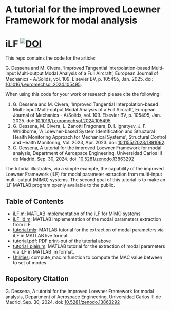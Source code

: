 # A tutorial for the improved Loewner Framework for modal analysis

# iLF [![DOI](https://zenodo.org/badge/doi/10.5281/zenodo.13863292.svg)](https://doi.org/10.5281/zenodo.13863292)

This repo contains the code for the article:

G. Dessena and M. Civera, ‘Improved Tangential Interpolation-based Multi-input Multi-output Modal Analysis of a Full Aircraft’, European Journal of Mechanics - A/Solids, vol. 109. Elsevier BV, p. 105495, Jan. 2025. doi: [10.1016/j.euromechsol.2024.105495](https://doi.org/10.1016/j.euromechsol.2024.105495).

When using this code for your work or research please cite the following:

1.	G. Dessena and M. Civera, ‘Improved Tangential Interpolation-based Multi-input Multi-output Modal Analysis of a Full Aircraft’, European Journal of Mechanics - A/Solids, vol. 109. Elsevier BV, p. 105495, Jan. 2025. doi: [10.1016/j.euromechsol.2024.105495](https://doi.org/10.1016/j.euromechsol.2024.105495).
2.	G. Dessena, M. Civera, L. Zanotti Fragonara, D. I. Ignatyev, J. F. Whidborne, 'A Loewner-based System Identification and Structural Health Monitoring Approach for Mechanical Systems', Structural Control and Health Monitoring, Vol. 2023, Apr. 2023. doi: [10.1155/2023/1891062](https://doi.org/10.1155/2023/1891062).
3.	G. Dessena, A tutorial for the improved Loewner Framework for modal analysis, Department of Aerospace Engineering, Universidad Carlos III de Madrid, Sep. 30, 2024. doi: [10.5281/zenodo.13863292](https://doi.org/10.5281/zenodo.13863292)

The tutorial illustrates, via a simple example, the capability of the improved Loewner Framework (iLF) for modal parameter extraction from multi-input multi-output (MIMO) systems. The second goal of this tutorial is to make an iLF MATLAB program openly available to the public.

## Table of Contents
- [iLF.m](/iLF.m): MATLAB implementation of the iLF for MIMO systems
- [iLF_id.m](/iLF_id.m): MATLAB implementation of the modal parameters extraction from iLF
- [tutorial.mlx](/tutorial.mlx): MATLAB tutorial for the extraction of modal parameters via iLF in MATLAB live format.
- [tutorial.pdf](/tutorial.pdf): PDF print-out of the tutorial above
- [tutorial_plain.m](/tutorial_plain.m): MATLAB tutorial for the extraction of modal parameters via iLF in MATLAB .m format.
- [Utilities](/Utilities): compute_mac.m function to compute the MAC value between to set of modes

## Repository Citation

G. Dessena, A tutorial for the improved Loewner Framework for modal analysis, Department of Aerospace Engineering, Universidad Carlos III de Madrid, Sep. 30, 2024. doi: [10.5281/zenodo.13863292](https://doi.org/10.5281/zenodo.13863292)
